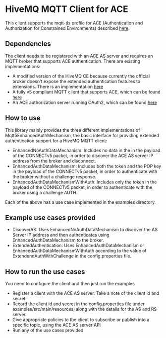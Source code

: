 # HiveMQ MQTT Client for ACE
This client supports the mqtt-tls profile for ACE (Authentication and Authorization for Constrained Environments) described [here](https://art.tools.ietf.org/html/draft-sengul-ace-mqtt-tls-profile-04). 

## Dependencies

The client needs to be registered with an ACE AS server and requires an MQTT broker that supports ACE authentication. There are existing implementations:
- A modified version of the HiveMQ CE because currently the official broker doesn't expose the extended authentication features to extensions. There is an implementation [here](https://github.com/michaelg9/hivemq-community-edition)
- A fully v5 compliant MQTT client that supports ACE, which can be found [here](https://github.com/michaelg9/HiveACEclient)
- An ACE authorization server running OAuth2, which can be found [here](https://github.com/nominetresearch/ace-mqtt-mosquitto)

## How to use
This library mainly provides the three different implementations of Mqtt5EnhancedAuthMechanism, the basic interface for providing extended authentication support for a HiveMQ MQTT client:
- EnhancedNoAuthDataMechanism: Includes no data in the in the payload of the CONNECTv5 packet, in order to discover the ACE AS server IP address from the broker and disconnect.
- EnhancedAuthDataMechanism: Includes both the token and the POP key in the payload of the CONNECTv5 packet, in order to authenticate with the broker without a challenge response.
- EnhancedAuthDataMechanismWithAuth: Includes only the token in the payload of the CONNECTv5 packet, in order to authenticate with the broker using a challenge AUTH.

Each of the above has a use case implemented in the examples directory.

## Example use cases provided
- DiscoverAS: Uses EnhancedNoAuthDataMechanism to discover the AS Server IP address and then authenticates using EnhancedAuthDataMechanism to the broker.
- ExtendedAuthentication: Uses EnhancedAuthDataMechanism or EnhancedAuthDataMechanismWithAuth according to the value of ExtendendAuthWithChallenge in the config.properties file.

## How to run the use cases
You need to configure the client and then just run the examples

- Register a client with the ACE AS server. Take a note of the client id and secret
- Record the client id and secret in the config.properties file under examples/src/main/resources, along with the details for the AS and RS server.
- Give appropriate policies to the client to subscribe or publish into a specific topic, using the ACE AS server API
- Run any of the use cases provided
